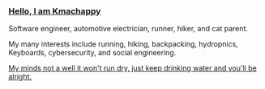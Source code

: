### [Hello, I am Kmachappy](http://www.kmachappy.me/)

Software engineer, automotive electrician, runner, hiker, and cat parent.

My many interests include running, hiking, backpacking, hydropnics, Keyboards, cybersecurity, and social engineering.





[My minds not a well it won't run dry, just keep drinking water and you'll be alright.](https://www.youtube.com/watch?v=DbvR_d7MDQc)
